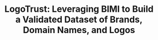 ---
title: "LogoTrust: Leveraging BIMI to Build a Validated Dataset of Brands, Domain Names, and Logos"
authors: "Youssef Abyaa, Olivier Hureau, Andrzej Duda and Maciej Korczyński"
venue: "10th International Workshop on Traffic Measurements for Cybersecurity (WTMC 2025) Venice, June 30 - July 4"
year: 2025
external_url: "/papers/LogoTrust_WTMC_25.pdf"
---